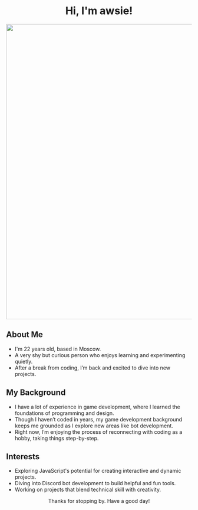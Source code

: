 <h1 align="center">Hi, I'm awsie!</h1>

<div align="center">
<img src="https://media1.tenor.com/m/9gGzM_Tl-UYAAAAC/renge-anime.gif" width="800"> 
</div>



<h2>About Me</h2>
<ul>
    <li>I'm 22 years old, based in Moscow.</li>
    <li>A very shy but curious person who enjoys learning and experimenting quietly.</li>
    <li>After a break from coding, I’m back and excited to dive into new projects.</li>
</ul>

<h2>My Background</h2>
<ul>
    <li>I have a lot of experience in game development, where I learned the foundations of programming and design.</li>
    <li>Though I haven’t coded in years, my game development background keeps me grounded as I explore new areas like bot development.</li>
    <li>Right now, I’m enjoying the process of reconnecting with coding as a hobby, taking things step-by-step.</li>
</ul>

<h2>Interests</h2>
<ul>
    <li>Exploring JavaScript's potential for creating interactive and dynamic projects.</li>
    <li>Diving into Discord bot development to build helpful and fun tools.</li>
    <li>Working on projects that blend technical skill with creativity.</li>  
</ul>

<p align="center">Thanks for stopping by. Have a good day!</p>
